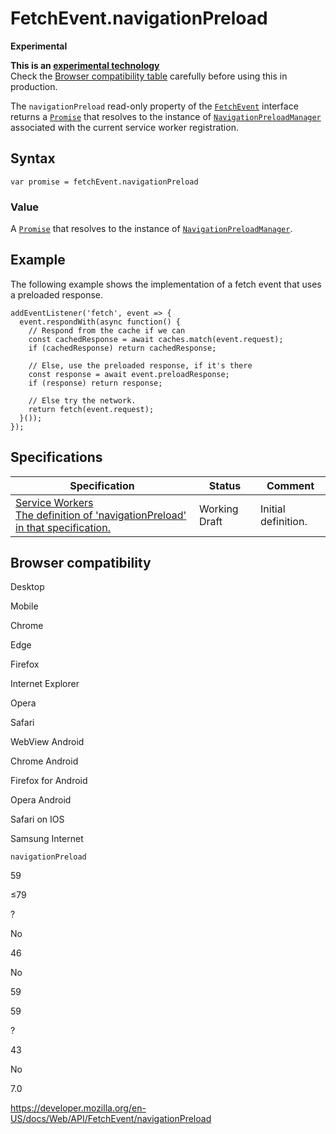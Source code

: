 # FetchEvent.navigationPreload

**Experimental**

**This is an [experimental technology](https://developer.mozilla.org/en-US/docs/MDN/Guidelines/Conventions_definitions#experimental)**  
Check the [Browser compatibility table](#browser_compatibility) carefully before using this in production.

The `navigationPreload` read-only property of the [`FetchEvent`](../fetchevent) interface returns a [`Promise`](https://developer.mozilla.org/en-US/docs/Web/JavaScript/Reference/Global_Objects/Promise) that resolves to the instance of [`NavigationPreloadManager`](../navigationpreloadmanager) associated with the current service worker registration.

## Syntax

    var promise = fetchEvent.navigationPreload

### Value

A [`Promise`](https://developer.mozilla.org/en-US/docs/Web/JavaScript/Reference/Global_Objects/Promise) that resolves to the instance of [`NavigationPreloadManager`](../navigationpreloadmanager).

## Example

The following example shows the implementation of a fetch event that uses a preloaded response.

    addEventListener('fetch', event => {
      event.respondWith(async function() {
        // Respond from the cache if we can
        const cachedResponse = await caches.match(event.request);
        if (cachedResponse) return cachedResponse;

        // Else, use the preloaded response, if it's there
        const response = await event.preloadResponse;
        if (response) return response;

        // Else try the network.
        return fetch(event.request);
      }());
    });

## Specifications

<table><thead><tr class="header"><th>Specification</th><th>Status</th><th>Comment</th></tr></thead><tbody><tr class="odd"><td><a href="https://w3c.github.io/ServiceWorker/#service-worker-registration-navigationpreload">Service Workers<br />
<span class="small">The definition of 'navigationPreload' in that specification.</span></a></td><td><span class="spec-wd">Working Draft</span></td><td>Initial definition.</td></tr></tbody></table>

## Browser compatibility

Desktop

Mobile

Chrome

Edge

Firefox

Internet Explorer

Opera

Safari

WebView Android

Chrome Android

Firefox for Android

Opera Android

Safari on IOS

Samsung Internet

`navigationPreload`

59

≤79

?

No

46

No

59

59

?

43

No

7.0

<a href="https://developer.mozilla.org/en-US/docs/Web/API/FetchEvent/navigationPreload" class="_attribution-link">https://developer.mozilla.org/en-US/docs/Web/API/FetchEvent/navigationPreload</a>
